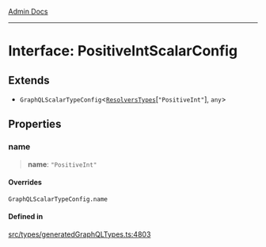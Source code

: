 [Admin Docs](/)

***

# Interface: PositiveIntScalarConfig

## Extends

- `GraphQLScalarTypeConfig`\<[`ResolversTypes`](../type-aliases/ResolversTypes.md)\[`"PositiveInt"`\], `any`\>

## Properties

### name

> **name**: `"PositiveInt"`

#### Overrides

`GraphQLScalarTypeConfig.name`

#### Defined in

[src/types/generatedGraphQLTypes.ts:4803](https://github.com/Suyash878/talawa-api/blob/cfd688207611ba245c99edd8dbaccb2cdbf6a043/src/types/generatedGraphQLTypes.ts#L4803)

